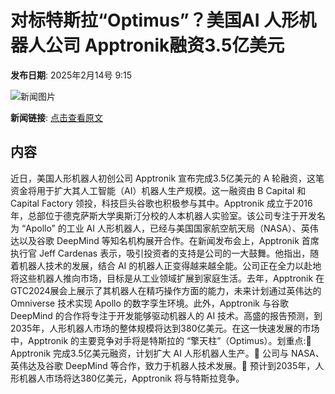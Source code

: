 # 对标特斯拉“Optimus”？美国AI 人形机器人公司 Apptronik融资3.5亿美元

**发布日期**: 2025年2月14号 9:15

![新闻图片](https://upload.chinaz.com/2025/0214/6387512125923771411795794.png)

**新闻链接**: [点击查看原文](https://www.aibase.com/zh/news/15358)

## 内容

近日，美国人形机器人初创公司 Apptronik 宣布完成3.5亿美元的 A 轮融资，这笔资金将用于扩大其人工智能（AI）机器人生产规模。这一融资由 B Capital 和 Capital Factory 领投，科技巨头谷歌也积极参与其中。Apptronik 成立于2016年，总部位于德克萨斯大学奥斯汀分校的人本机器人实验室。该公司专注于开发名为 “Apollo” 的工业 AI 人形机器人，已经与美国国家航空航天局（NASA）、英伟达以及谷歌 DeepMind 等知名机构展开合作。在新闻发布会上，Apptronik 首席执行官 Jeff Cardenas 表示，吸引投资者的支持是公司的一大鼓舞。他指出，随着机器人技术的发展，结合 AI 的机器人正变得越来越全能。公司正在全力以赴地将这些机器人推向市场，目标是从工业领域扩展到家庭生活。去年，Apptronik 在 GTC2024展会上展示了其机器人在精巧操作方面的能力，未来计划通过英伟达的 Omniverse 技术实现 Apollo 的数字孪生环境。此外，Apptronik 与谷歌 DeepMind 的合作将专注于开发能够驱动机器人的 AI 技术。高盛的报告预测，到2035年，人形机器人市场的整体规模将达到380亿美元。在这一快速发展的市场中，Apptronik 的主要竞争对手将是特斯拉的 “擎天柱”（Optimus）。划重点:🌟 Apptronik 完成3.5亿美元融资，计划扩大 AI 人形机器人生产。🤝 公司与 NASA、英伟达及谷歌 DeepMind 等合作，致力于机器人技术发展。🚀 预计到2035年，人形机器人市场将达380亿美元，Apptronik 将与特斯拉竞争。
